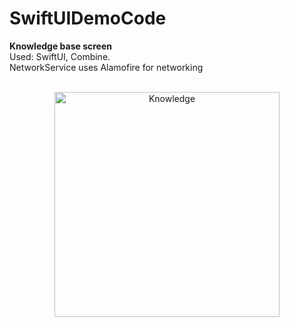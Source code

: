 # SwiftUIDemoCode

<b>Knowledge base screen</b><BR>
Used: SwiftUI, Combine.<BR>
NetworkService uses Alamofire for networking<BR>
<BR>
<p align="center"><img src="https://shostka.in/knowledge.png" width="360" alt="Knowledge"></a></p>

